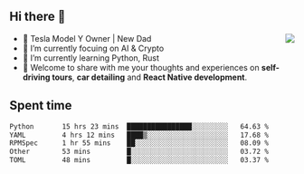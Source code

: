 ## Hi there 👋
<img align="right" src="https://github-readme-stats.vercel.app/api?username=ljunb&show_icons=true&icon_color=CE1D2D&text_color=718096&bg_color=00000000&hide_title=true&hide_border=true" />

- 🚗 Tesla Model Y Owner | New Dad
- 🔭 I’m currently focuing on AI & Crypto
- 🌱 I’m currently learning Python, Rust
- 💬 Welcome to share with me your thoughts and experiences on **self-driving tours**, **car detailing** and **React Native development**.




## Spent time
<!--START_SECTION:waka-->

```txt
Python       15 hrs 23 mins  ████████████████░░░░░░░░░   64.63 %
YAML         4 hrs 12 mins   ████▒░░░░░░░░░░░░░░░░░░░░   17.68 %
RPMSpec      1 hr 55 mins    ██░░░░░░░░░░░░░░░░░░░░░░░   08.09 %
Other        53 mins         █░░░░░░░░░░░░░░░░░░░░░░░░   03.72 %
TOML         48 mins         █░░░░░░░░░░░░░░░░░░░░░░░░   03.37 %
```

<!--END_SECTION:waka-->
